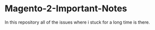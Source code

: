 # Magento-2-Important-Notes
In this repository all of the issues where i stuck for a long time is there. 
